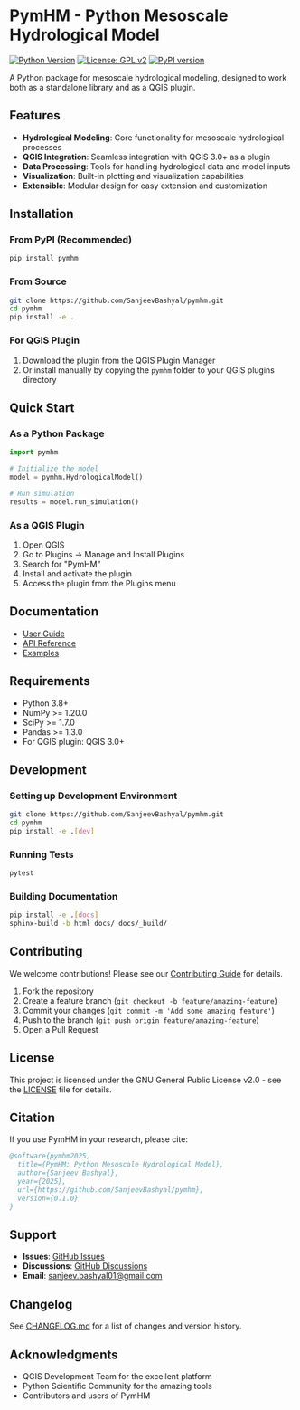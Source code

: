 # PymHM - Python Mesoscale Hydrological Model

[![Python Version](https://img.shields.io/badge/python-3.8%2B-blue.svg)](https://www.python.org/downloads/)
[![License: GPL v2](https://img.shields.io/badge/License-GPL%20v2-blue.svg)](https://www.gnu.org/licenses/old-licenses/gpl-2.0.en.html)
[![PyPI version](https://badge.fury.io/py/pymhm.svg)](https://badge.fury.io/py/pymhm)

A Python package for mesoscale hydrological modeling, designed to work both as a standalone library and as a QGIS plugin.

## Features

- **Hydrological Modeling**: Core functionality for mesoscale hydrological processes
- **QGIS Integration**: Seamless integration with QGIS 3.0+ as a plugin
- **Data Processing**: Tools for handling hydrological data and model inputs
- **Visualization**: Built-in plotting and visualization capabilities
- **Extensible**: Modular design for easy extension and customization

## Installation

### From PyPI (Recommended)

```bash
pip install pymhm
```

### From Source

```bash
git clone https://github.com/SanjeevBashyal/pymhm.git
cd pymhm
pip install -e .
```

### For QGIS Plugin

1. Download the plugin from the QGIS Plugin Manager
2. Or install manually by copying the `pymhm` folder to your QGIS plugins directory

## Quick Start

### As a Python Package

```python
import pymhm

# Initialize the model
model = pymhm.HydrologicalModel()

# Run simulation
results = model.run_simulation()
```

### As a QGIS Plugin

1. Open QGIS
2. Go to Plugins → Manage and Install Plugins
3. Search for "PymHM"
4. Install and activate the plugin
5. Access the plugin from the Plugins menu

## Documentation

- [User Guide](https://github.com/SanjeevBashyal/pymhm/wiki)
- [API Reference](https://github.com/SanjeevBashyal/pymhm/wiki/API-Reference)
- [Examples](https://github.com/SanjeevBashyal/pymhm/tree/main/examples)

## Requirements

- Python 3.8+
- NumPy >= 1.20.0
- SciPy >= 1.7.0
- Pandas >= 1.3.0
- For QGIS plugin: QGIS 3.0+

## Development

### Setting up Development Environment

```bash
git clone https://github.com/SanjeevBashyal/pymhm.git
cd pymhm
pip install -e .[dev]
```

### Running Tests

```bash
pytest
```

### Building Documentation

```bash
pip install -e .[docs]
sphinx-build -b html docs/ docs/_build/
```

## Contributing

We welcome contributions! Please see our [Contributing Guide](CONTRIBUTING.md) for details.

1. Fork the repository
2. Create a feature branch (`git checkout -b feature/amazing-feature`)
3. Commit your changes (`git commit -m 'Add some amazing feature'`)
4. Push to the branch (`git push origin feature/amazing-feature`)
5. Open a Pull Request

## License

This project is licensed under the GNU General Public License v2.0 - see the [LICENSE](LICENSE) file for details.

## Citation

If you use PymHM in your research, please cite:

```bibtex
@software{pymhm2025,
  title={PymHM: Python Mesoscale Hydrological Model},
  author={Sanjeev Bashyal},
  year={2025},
  url={https://github.com/SanjeevBashyal/pymhm},
  version={0.1.0}
}
```

## Support

- **Issues**: [GitHub Issues](https://github.com/SanjeevBashyal/pymhm/issues)
- **Discussions**: [GitHub Discussions](https://github.com/SanjeevBashyal/pymhm/discussions)
- **Email**: sanjeev.bashyal01@gmail.com

## Changelog

See [CHANGELOG.md](CHANGELOG.md) for a list of changes and version history.

## Acknowledgments

- QGIS Development Team for the excellent platform
- Python Scientific Community for the amazing tools
- Contributors and users of PymHM